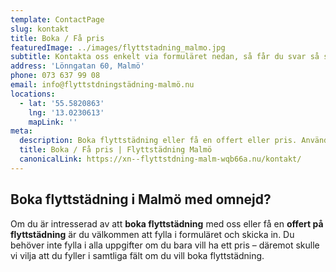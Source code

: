 ```yaml
---
template: ContactPage
slug: kontakt
title: Boka / Få pris
featuredImage: ../images/flyttstadning_malmo.jpg
subtitle: Kontakta oss enkelt via formuläret nedan, så får du svar så snart som möjligt.
address: 'Lönngatan 60, Malmö'
phone: 073 637 99 08
email: info@flyttstdningstädning-malmö.nu
locations:
  - lat: '55.5820863'
    lng: '13.0230613'
    mapLink: ''
meta:
  description: Boka flyttstädning eller få en offert eller pris. Använd vårat enkla formulär, eller kontakta oss via telefon.
  title: Boka / Få pris | Flyttstädning Malmö
  canonicalLink: https://xn--flyttstdning-malm-wqb66a.nu/kontakt/
---
```


##  Boka flyttstädning i Malmö med omnejd?
Om du är intresserad av att **boka flyttstädning** med oss eller få en **offert på flyttstädning** är du välkommen att fylla i formuläret och skicka in. Du behöver inte fylla i alla uppgifter om du bara vill ha ett pris – däremot skulle vi vilja att du fyller i samtliga fält om du vill boka flyttstädning. 